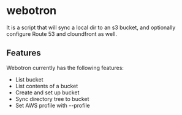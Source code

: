 # webotron

It is a script that will sync a local dir to an s3 bucket, and optionally
configure Route 53 and cloundfront as well.

## Features

Webotron currently has the following features:

- List bucket
- List contents of a bucket
- Create and set up bucket
- Sync directory tree to bucket
- Set AWS profile with --profile <profileName>
